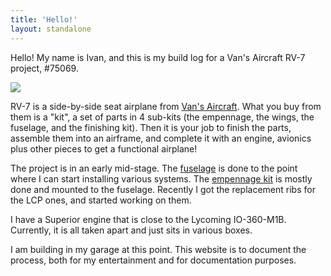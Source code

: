 ```yaml
---
title: 'Hello!'
layout: standalone
---
```


Hello! My name is Ivan, and this is my build log for a Van's Aircraft RV-7 project, #75069.

![](./cover-2.jpeg)

RV-7 is a side-by-side seat airplane from [Van's Aircraft](https://www.vansaircraft.com/). What you buy from them is a "kit", a set of parts in 4 sub-kits (the empennage, the wings, the fuselage, and the finishing kit). Then it is your job to finish the parts, assemble them into an airframe, and complete it with an engine, avionics plus other pieces to get a functional airplane!

The project is in an early mid-stage. The [fuselage](/category/fuselage) is done to the point where I can start installing various systems. The [empennage kit](/category/empennage) is mostly done and mounted to the fuselage. Recently I got the replacement ribs for the LCP ones, and started working on them. 

I have a Superior engine that is close to the Lycoming IO-360-M1B. Currently, it is all taken apart and just sits in various boxes. 

I am building in my garage at this point. This website is to document the process, both for my entertainment and for documentation purposes.
